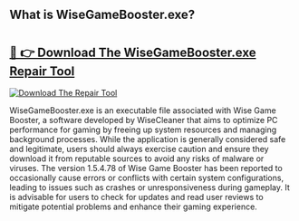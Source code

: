 ## What is WiseGameBooster.exe? 

# <h2><a href="https://exedetect.com/download.php?WiseGameBooster.exe">🔗 👉 Download The WiseGameBooster.exe Repair Tool</a></h2>

[![Download The Repair Tool](https://exedetect.com/download-button.jpg)](https://exedetect.com/download.php?WiseGameBooster.exe)

WiseGameBooster.exe is an executable file associated with Wise Game Booster, a software developed by WiseCleaner that aims to optimize PC performance for gaming by freeing up system resources and managing background processes. While the application is generally considered safe and legitimate, users should always exercise caution and ensure they download it from reputable sources to avoid any risks of malware or viruses. The version 1.5.4.78 of Wise Game Booster has been reported to occasionally cause errors or conflicts with certain system configurations, leading to issues such as crashes or unresponsiveness during gameplay. It is advisable for users to check for updates and read user reviews to mitigate potential problems and enhance their gaming experience.